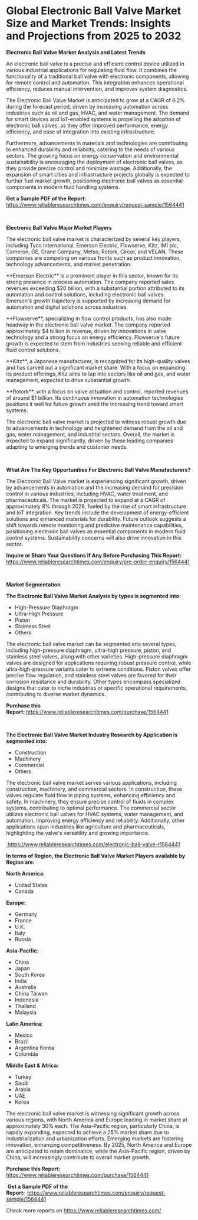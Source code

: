 <p><h1>Global Electronic Ball Valve Market Size and Market Trends: Insights and Projections from 2025 to 2032</h1></p><p><strong>Electronic Ball Valve Market Analysis and Latest Trends</strong></p>
<p><p>An electronic ball valve is a precise and efficient control device utilized in various industrial applications for regulating fluid flow. It combines the functionality of a traditional ball valve with electronic components, allowing for remote control and automation. This integration enhances operational efficiency, reduces manual intervention, and improves system diagnostics.</p><p>The Electronic Ball Valve Market is anticipated to grow at a CAGR of 6.2% during the forecast period, driven by increasing automation across industries such as oil and gas, HVAC, and water management. The demand for smart devices and IoT-enabled systems is propelling the adoption of electronic ball valves, as they offer improved performance, energy efficiency, and ease of integration into existing infrastructure. </p><p>Furthermore, advancements in materials and technologies are contributing to enhanced durability and reliability, catering to the needs of various sectors. The growing focus on energy conservation and environmental sustainability is encouraging the deployment of electronic ball valves, as they provide precise control and minimize wastage. Additionally, the expansion of smart cities and infrastructure projects globally is expected to further fuel market growth, positioning electronic ball valves as essential components in modern fluid handling systems.</p></p>
<p><strong>Get a Sample PDF of the Report:&nbsp;</strong> <a href="https://www.reliableresearchtimes.com/enquiry/request-sample/1564441?utm_campaign=3038&utm_medium=2&utm_source=Github&utm_content=ia&utm_term=23032025&utm_id=electronic-ball-valve">https://www.reliableresearchtimes.com/enquiry/request-sample/1564441</a></p>
<p>&nbsp;</p>
<p><strong>Electronic Ball Valve Major Market Players</strong></p>
<p><p>The electronic ball valve market is characterized by several key players, including Tyco International, Emerson Electric, Flowserve, Kitz, IMI plc, Cameron, GE, Crane Company, Metso, Rotork, Circor, and VELAN. These companies are competing on various fronts such as product innovation, technology advancements, and market penetration.</p><p>**Emerson Electric** is a prominent player in this sector, known for its strong presence in process automation. The company reported sales revenues exceeding $20 billion, with a substantial portion attributed to its automation and control solutions, including electronic ball valves. Emerson's growth trajectory is supported by increasing demand for automation and digital solutions across industries.</p><p>**Flowserve**, specializing in flow control products, has also made headway in the electronic ball valve market. The company reported approximately $4 billion in revenue, driven by innovations in valve technology and a strong focus on energy efficiency. Flowserve's future growth is expected to stem from industries seeking reliable and efficient fluid control solutions.</p><p>**Kitz**, a Japanese manufacturer, is recognized for its high-quality valves and has carved out a significant market share. With a focus on expanding its product offerings, Kitz aims to tap into sectors like oil and gas, and water management, expected to drive substantial growth.</p><p>**Rotork**, with a focus on valve actuation and control, reported revenues of around $1 billion. Its continuous innovation in automation technologies positions it well for future growth amid the increasing trend toward smart systems.</p><p>The electronic ball valve market is projected to witness robust growth due to advancements in technology and heightened demand from the oil and gas, water management, and industrial sectors. Overall, the market is expected to expand significantly, driven by these leading companies adapting to emerging trends and customer needs.</p></p>
<p>&nbsp;</p>
<p><strong>What Are The Key Opportunities For Electronic Ball Valve Manufacturers?</strong></p>
<p><p>The Electronic Ball Valve market is experiencing significant growth, driven by advancements in automation and the increasing demand for precision control in various industries, including HVAC, water treatment, and pharmaceuticals. The market is projected to expand at a CAGR of approximately 8% through 2028, fueled by the rise of smart infrastructure and IoT integration. Key trends include the development of energy-efficient solutions and enhanced materials for durability. Future outlook suggests a shift towards remote monitoring and predictive maintenance capabilities, positioning electronic ball valves as essential components in modern fluid control systems. Sustainability concerns will also drive innovation in this sector.</p></p>
<p><strong>Inquire or Share Your Questions If Any Before Purchasing This Report:</strong> <a href="https://www.reliableresearchtimes.com/enquiry/pre-order-enquiry/1564441?utm_campaign=3038&utm_medium=2&utm_source=Github&utm_content=ia&utm_term=23032025&utm_id=electronic-ball-valve">https://www.reliableresearchtimes.com/enquiry/pre-order-enquiry/1564441</a></p>
<p>&nbsp;</p>
<p><strong>Market Segmentation</strong></p>
<p><strong>The Electronic Ball Valve Market Analysis by types is segmented into:</strong></p>
<p><ul><li>High-Pressure Diaphragm</li><li>Ultra-High Pressure</li><li>Piston</li><li>Stainless Steel</li><li>Others</li></ul></p>
<p><p>The electronic ball valve market can be segmented into several types, including high-pressure diaphragm, ultra-high pressure, piston, and stainless steel valves, along with other varieties. High-pressure diaphragm valves are designed for applications requiring robust pressure control, while ultra-high-pressure variants cater to extreme conditions. Piston valves offer precise flow regulation, and stainless steel valves are favored for their corrosion resistance and durability. Other types encompass specialized designs that cater to niche industries or specific operational requirements, contributing to diverse market dynamics.</p></p>
<p><strong>Purchase this Report:&nbsp;</strong><a href="https://www.reliableresearchtimes.com/purchase/1564441?utm_campaign=3038&utm_medium=2&utm_source=Github&utm_content=ia&utm_term=23032025&utm_id=electronic-ball-valve">https://www.reliableresearchtimes.com/purchase/1564441</a></p>
<p>&nbsp;</p>
<p><strong>The Electronic Ball Valve Market Industry Research by Application is segmented into:</strong></p>
<p><ul><li>Construction</li><li>Machinery</li><li>Commercial</li><li>Others</li></ul></p>
<p><p>The electronic ball valve market serves various applications, including construction, machinery, and commercial sectors. In construction, these valves regulate fluid flow in piping systems, enhancing efficiency and safety. In machinery, they ensure precise control of fluids in complex systems, contributing to optimal performance. The commercial sector utilizes electronic ball valves for HVAC systems, water management, and automation, improving energy efficiency and reliability. Additionally, other applications span industries like agriculture and pharmaceuticals, highlighting the valve's versatility and growing importance.</p></p>
<p><a href="https://www.reliableresearchtimes.com/electronic-ball-valve-r1564441?utm_campaign=3038&utm_medium=2&utm_source=Github&utm_content=ia&utm_term=23032025&utm_id=electronic-ball-valve">&nbsp;https://www.reliableresearchtimes.com/electronic-ball-valve-r1564441</a></p>
<p><strong>In terms of Region, the Electronic Ball Valve Market Players available by Region are:</strong></p>
<p>
    <p> <strong> North America: </strong>
        <ul>
            <li>United States</li>
            <li>Canada</li>
        </ul>
        </p> 
    <p> <strong> Europe: </strong>
        <ul>
            <li>Germany</li>
            <li>France</li>
            <li>U.K.</li>
            <li>Italy</li>
            <li>Russia</li>
        </ul>
        </p> 
    <p> <strong> Asia-Pacific: </strong>
        <ul>
            <li>China</li>
            <li>Japan</li>
            <li>South Korea</li>
            <li>India</li>
            <li>Australia</li>
            <li>China Taiwan</li>
            <li>Indonesia</li>
            <li>Thailand</li>
            <li>Malaysia</li>
        </ul>
        </p> 
    <p> <strong> Latin America: </strong>
        <ul>
            <li>Mexico</li>
            <li>Brazil</li>
            <li>Argentina Korea</li>
            <li>Colombia</li>
        </ul>
        </p> 
    <p> <strong> Middle East & Africa: </strong>
        <ul>
            <li>Turkey</li>
            <li>Saudi</li>
            <li>Arabia</li>
            <li>UAE</li>
            <li>Korea</li>
        </ul>
    </p>
    </p>
<p><p>The electronic ball valve market is witnessing significant growth across various regions, with North America and Europe leading in market share at approximately 30% each. The Asia-Pacific region, particularly China, is rapidly expanding, expected to achieve a 25% market share due to industrialization and urbanization efforts. Emerging markets are fostering innovation, enhancing competitiveness. By 2025, North America and Europe are anticipated to retain dominance, while the Asia-Pacific region, driven by China, will increasingly contribute to overall market growth.</p></p>
<p><strong>Purchase this Report: </strong><a href="https://www.reliableresearchtimes.com/purchase/1564441?utm_campaign=3038&utm_medium=2&utm_source=Github&utm_content=ia&utm_term=23032025&utm_id=electronic-ball-valve">https://www.reliableresearchtimes.com/purchase/1564441</a></p>
<p>&nbsp;<strong>Get a Sample PDF of the Report:&nbsp;&nbsp;</strong><a href="https://www.reliableresearchtimes.com/enquiry/request-sample/1564441?utm_campaign=3038&utm_medium=2&utm_source=Github&utm_content=ia&utm_term=23032025&utm_id=electronic-ball-valve">https://www.reliableresearchtimes.com/enquiry/request-sample/1564441</a></p>
<p><strong></strong></p>
<p>Check more reports on <a href="https://www.reliableresearchtimes.com/?utm_campaign=3038&utm_medium=2&utm_source=Github&utm_content=ia&utm_term=23032025&utm_id=electronic-ball-valve">https://www.reliableresearchtimes.com/</a></p>